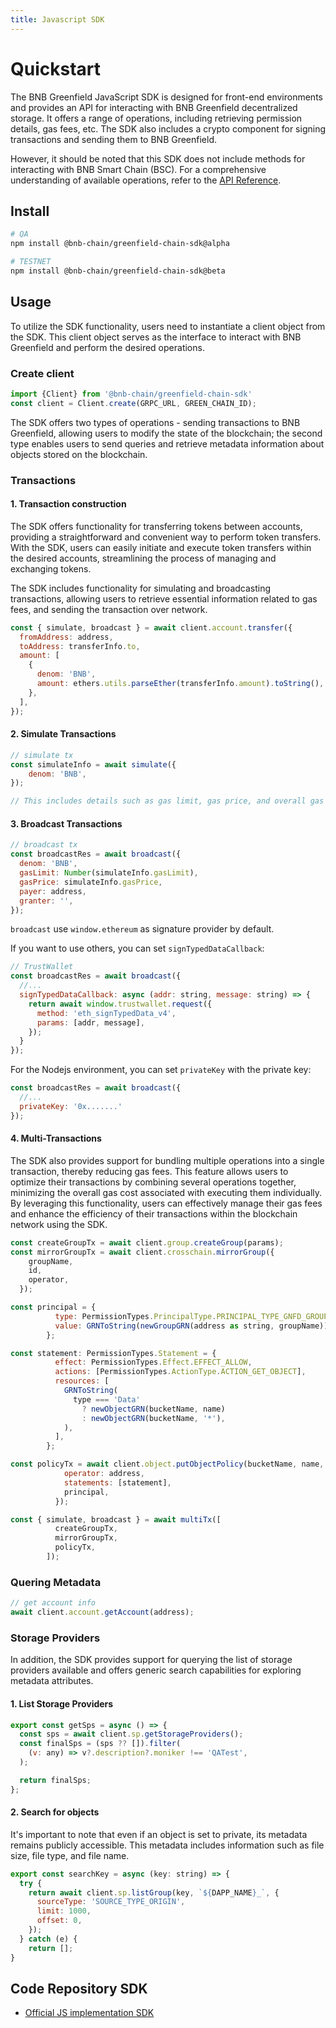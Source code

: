 ```yaml
---
title: Javascript SDK
---
```


# Quickstart

The BNB Greenfield JavaScript SDK is designed for front-end environments and provides an API for interacting with BNB Greenfield decentralized storage. It offers a range of operations, including retrieving permission details, gas fees, etc. The SDK also includes a crypto component for signing transactions and sending them to BNB Greenfield.

However, it should be noted that this SDK does not include methods for interacting with BNB Smart Chain (BSC). For a comprehensive understanding of available operations, refer to the [API Reference](https://github.com/bnb-chain/greenfield-js-sdk).

## Install

```bash
# QA
npm install @bnb-chain/greenfield-chain-sdk@alpha

# TESTNET
npm install @bnb-chain/greenfield-chain-sdk@beta
```

## Usage

To utilize the SDK functionality, users need to instantiate a client object from the SDK. This client object serves as the interface to interact with BNB Greenfield and perform the desired operations.

### Create client
```js
import {Client} from '@bnb-chain/greenfield-chain-sdk'
const client = Client.create(GRPC_URL, GREEN_CHAIN_ID);
```

The SDK offers two types of operations - sending transactions to BNB Greenfield, allowing users to modify the state of the blockchain; the second type enables users to send queries and retrieve metadata information about objects stored on the blockchain. 

### Transactions

#### 1. Transaction construction

The SDK offers functionality for transferring tokens between accounts, providing a straightforward and convenient way to perform token transfers. With the SDK, users can easily initiate and execute token transfers within the desired accounts, streamlining the process of managing and exchanging tokens.

The SDK includes functionality for simulating and broadcasting transactions, allowing users to retrieve essential information related to gas fees, and sending the transaction over network.

```js
const { simulate, broadcast } = await client.account.transfer({
  fromAddress: address,
  toAddress: transferInfo.to,
  amount: [
    {
      denom: 'BNB',
      amount: ethers.utils.parseEther(transferInfo.amount).toString(),
    },
  ],
});
```

#### 2. Simulate Transactions

```js
// simulate tx
const simulateInfo = await simulate({
    denom: 'BNB',
});

// This includes details such as gas limit, gas price, and overall gas fee.
```

#### 3. Broadcast Transactions
```js
// broadcast tx
const broadcastRes = await broadcast({
  denom: 'BNB',
  gasLimit: Number(simulateInfo.gasLimit),
  gasPrice: simulateInfo.gasPrice,
  payer: address,
  granter: '',
});
```
`broadcast` use `window.ethereum` as signature provider by default.

If you want to use others, you can set `signTypedDataCallback`:

```js
// TrustWallet
const broadcastRes = await broadcast({
  //...
  signTypedDataCallback: async (addr: string, message: string) => {
    return await window.trustwallet.request({
      method: 'eth_signTypedData_v4',
      params: [addr, message],
    });
  }
});
```
For the Nodejs environment, you can set `privateKey` with the private key:
```js
const broadcastRes = await broadcast({
  //...
  privateKey: '0x.......'
});
```

#### 4. Multi-Transactions

The SDK also provides support for bundling multiple operations into a single transaction, thereby reducing gas fees. This feature allows users to optimize their transactions by combining several operations together, minimizing the overall gas cost associated with executing them individually. By leveraging this functionality, users can effectively manage their gas fees and enhance the efficiency of their transactions within the blockchain network using the SDK.

```js
const createGroupTx = await client.group.createGroup(params);
const mirrorGroupTx = await client.crosschain.mirrorGroup({
    groupName,
    id,
    operator,
  });

const principal = {
          type: PermissionTypes.PrincipalType.PRINCIPAL_TYPE_GNFD_GROUP,
          value: GRNToString(newGroupGRN(address as string, groupName)),
        };

const statement: PermissionTypes.Statement = {
          effect: PermissionTypes.Effect.EFFECT_ALLOW,
          actions: [PermissionTypes.ActionType.ACTION_GET_OBJECT],
          resources: [
            GRNToString(
              type === 'Data'
                ? newObjectGRN(bucketName, name)
                : newObjectGRN(bucketName, '*'),
            ),
          ],
        };

const policyTx = await client.object.putObjectPolicy(bucketName, name, {
            operator: address,
            statements: [statement],
            principal,
          });

const { simulate, broadcast } = await multiTx([
          createGroupTx,
          mirrorGroupTx,
          policyTx,
        ]);
```

### Quering Metadata

```js
// get account info
await client.account.getAccount(address);
```

### Storage Providers

In addition, the SDK provides support for querying the list of storage providers available and offers generic search capabilities for exploring metadata attributes.

#### 1. List Storage Providers

```js
export const getSps = async () => {
  const sps = await client.sp.getStorageProviders();
  const finalSps = (sps ?? []).filter(
    (v: any) => v?.description?.moniker !== 'QATest',
  );

  return finalSps;
};
```

#### 2. Search for objects

It's important to note that even if an object is set to private, its metadata remains publicly accessible. This metadata includes information such as file size, file type, and file name. 

```js
export const searchKey = async (key: string) => {
  try {
    return await client.sp.listGroup(key, `${DAPP_NAME}_`, {
      sourceType: 'SOURCE_TYPE_ORIGIN',
      limit: 1000,
      offset: 0,
    });
  } catch (e) {
    return [];
}
```

## Code Repository SDK
- [Official JS implementation SDK](https://github.com/bnb-chain/greenfield-js-sdk)